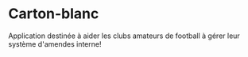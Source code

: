 # Carton-blanc
Application destinée à aider les clubs amateurs de football à gérer leur système d'amendes interne!
